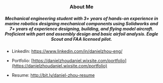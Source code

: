 <h3 align="center">About Me</h3>

<h5 align="center">Mechanical engineering student with 3+ years of hands-on experience in marine robotics designing mechanical components using Solidworks and 7+ years of experience designing, building, and flying model aircraft. Proficient with part and assembly design and basic airfoil analysis. Eagle Scout and FAA licensed pilot. </h5>

- LinkedIn: https://www.linkedin.com/in/danielzhou-eng/

- Portfolio: [https://danielzhoudaniel.wixsite.com/portfolio](https://danielzhoudaniel.wixsite.com/portfolio)

- Resume: http://bit.ly/daniel-zhou-resume
